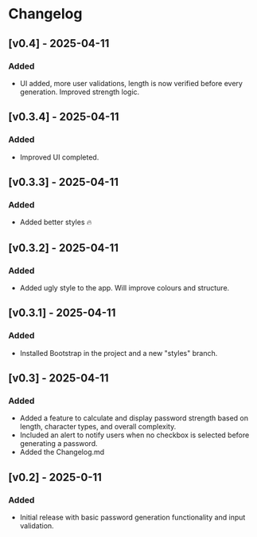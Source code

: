 # Changelog

## [v0.4] - 2025-04-11
### Added
- UI added, more user validations, length is now verified before every generation. Improved strength logic.

## [v0.3.4] - 2025-04-11
### Added
- Improved UI completed.

## [v0.3.3] - 2025-04-11
### Added
- Added better styles 🔥

## [v0.3.2] - 2025-04-11
### Added
- Added ugly style to the app. Will improve colours and structure.

## [v0.3.1] - 2025-04-11
### Added
- Installed Bootstrap in the project and a new "styles" branch.

## [v0.3] - 2025-04-11
### Added
- Added a feature to calculate and display password strength based on length, character types, and overall complexity.
- Included an alert to notify users when no checkbox is selected before generating a password.
- Added the Changelog.md 

## [v0.2] - 2025-0-11
### Added
- Initial release with basic password generation functionality and input validation.
